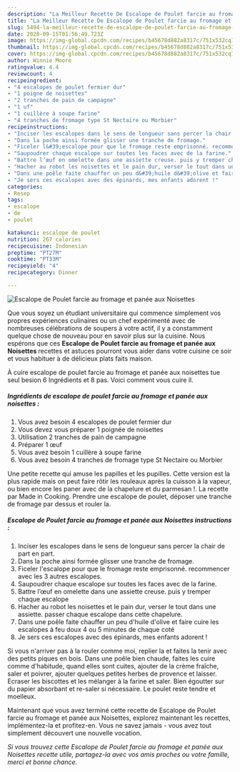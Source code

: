 ```yaml
---
description: "La Meilleur Recette De Escalope de Poulet farcie au fromage et panée aux Noisettes"
title: "La Meilleur Recette De Escalope de Poulet farcie au fromage et panée aux Noisettes"
slug: 5494-la-meilleur-recette-de-escalope-de-poulet-farcie-au-fromage-et-panee-aux-noisettes
date: 2020-09-15T01:56:49.723Z
image: https://img-global.cpcdn.com/recipes/b45678d882a8317c/751x532cq70/escalope-de-poulet-farcie-au-fromage-et-panee-aux-noisettes-photo-principale-de-la-recette.jpg
thumbnail: https://img-global.cpcdn.com/recipes/b45678d882a8317c/751x532cq70/escalope-de-poulet-farcie-au-fromage-et-panee-aux-noisettes-photo-principale-de-la-recette.jpg
cover: https://img-global.cpcdn.com/recipes/b45678d882a8317c/751x532cq70/escalope-de-poulet-farcie-au-fromage-et-panee-aux-noisettes-photo-principale-de-la-recette.jpg
author: Winnie Moore
ratingvalue: 4.4
reviewcount: 4
recipeingredient:
- "4 escalopes de poulet fermier dur"
- "1 poigne de noisettes"
- "2 tranches de pain de campagne"
- "1 uf"
- "1 cuillère à soupe farine"
- "4 tranches de fromage type St Nectaire ou Morbier"
recipeinstructions:
- "Inciser les escalopes dans le sens de longueur sans percer la chair de part en part."
- "Dans la poche ainsi formée glisser une tranche de fromage."
- "Ficeler l&#39;escalope pour que le fromage reste emprisonné. recommencer avec les 3 autres escalopes."
- "Saupoudrer chaque escalope sur toutes les faces avec de la farine."
- "Battre l’œuf en omelette dans une assiette creuse. puis y tremper chaque escalope"
- "Hacher au robot les noisettes et le pain dur, verser le tout dans une assiette. passer chaque escalope dans cette chapelure."
- "Dans une poêle faite chauffer un peu d&#39;huile d&#39;olive et faire cuire les escalopes à feu doux 4 ou 5 minutes de chaque coté"
- "Je sers ces escalopes avec des épinards, mes enfants adorent !"
categories:
- Resep
tags:
- escalope
- de
- poulet

katakunci: escalope de poulet 
nutrition: 267 calories
recipecuisine: Indonesian
preptime: "PT27M"
cooktime: "PT33M"
recipeyield: "4"
recipecategory: Dinner

---
```



![Escalope de Poulet farcie au fromage et panée aux Noisettes](https://img-global.cpcdn.com/recipes/b45678d882a8317c/751x532cq70/escalope-de-poulet-farcie-au-fromage-et-panee-aux-noisettes-photo-principale-de-la-recette.jpg)

Que vous soyez un étudiant universitaire qui commence simplement vos propres expériences culinaires ou un chef expérimenté avec de nombreuses célébrations de soupers à votre actif, il y a constamment quelque chose de nouveau pour en savoir plus sur la cuisine. Nous espérons que ces <strong> Escalope de Poulet farcie au fromage et panée aux Noisettes </strong> recettes et astuces pourront vous aider dans votre cuisine ce soir et vous habituer à de délicieux plats faits maison.

<!--inarticleads1-->

À cuire escalope de poulet farcie au fromage et panée aux noisettes tue seul besion 6 Ingrédients et 8 pas. Voici comment vous cuire il.

##### Ingrédients de escalope de poulet farcie au fromage et panée aux noisettes :

1. Vous avez besoin 4 escalopes de poulet fermier dur
1. Vous devez vous préparer 1 poignée de noisettes
1. Utilisation 2 tranches de pain de campagne
1. Préparer 1 œuf
1. Vous avez besoin 1 cuillère à soupe farine
1. Vous avez besoin 4 tranches de fromage type St Nectaire ou Morbier


Une petite recette qui amuse les papilles et les pupilles. Cette version est la plus rapide mais on peut faire rôtir les rouleaux après la cuisson à la vapeur, ou bien encore les paner avec de la chapelure et du parmesan !. La recette par Made in Cooking. Prendre une escalope de poulet, déposer une tranche de fromage par dessus et rouler la. 

<!--inarticleads2-->

##### Escalope de Poulet farcie au fromage et panée aux Noisettes instructions :

1. Inciser les escalopes dans le sens de longueur sans percer la chair de part en part.
1. Dans la poche ainsi formée glisser une tranche de fromage.
1. Ficeler l&#39;escalope pour que le fromage reste emprisonné. recommencer avec les 3 autres escalopes.
1. Saupoudrer chaque escalope sur toutes les faces avec de la farine.
1. Battre l’œuf en omelette dans une assiette creuse. puis y tremper chaque escalope
1. Hacher au robot les noisettes et le pain dur, verser le tout dans une assiette. passer chaque escalope dans cette chapelure.
1. Dans une poêle faite chauffer un peu d&#39;huile d&#39;olive et faire cuire les escalopes à feu doux 4 ou 5 minutes de chaque coté
1. Je sers ces escalopes avec des épinards, mes enfants adorent !


Si vous n&#39;arriver pas à la rouler comme moi, replier la et faites la tenir avec des petits piques en bois. Dans une poêle bien chaude, faites les cuire comme d&#39;habitude, quand elles sont cuites, ajouter de la crème fraîche, saler et poivrer, ajouter quelques petites herbes de provence et laisser. Ecraser les biscottes et les mélanger à la farine et saler. Bien égoutter sur du papier absorbant et re-saler si nécessaire. Le poulet reste tendre et moelleux. 

<!--inarticleads1-->

<p>
Maintenant que vous avez terminé cette recette de Escalope de Poulet farcie au fromage et panée aux Noisettes, explorez maintenant les recettes, implémentez-la et profitez-en. Vous ne savez jamais - vous avez tout simplement découvert une nouvelle vocation.
</p>

<p>
<i>Si vous trouvez cette Escalope de Poulet farcie au fromage et panée aux Noisettes recette utile, partagez-la avec vos amis proches ou votre famille, merci et bonne chance.</i>
</p>
